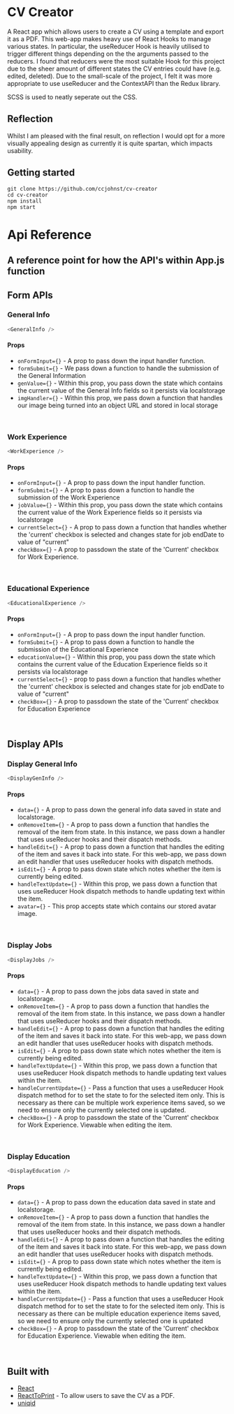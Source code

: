 # CV Creator

A React app which allows users to create a CV using a template and export it as a PDF. This web-app makes heavy use of React Hooks to manage various states. In particular, the useReducer Hook is heavily utilised to trigger different things depending on the the arguments passed to the reducers. I found that reducers were the most suitable Hook for this project due to the sheer amount of different states the CV entries could have (e.g. edited, deleted). Due to the small-scale of the project, I felt it was more appropriate to use useReducer and the ContextAPI than the Redux library.

SCSS is used to neatly seperate out the CSS.

## Reflection

Whilst I am pleased with the final result, on reflection I would opt for a more visually appealing design as currently it is quite spartan, which impacts usability.

## Getting started

```
git clone https://github.com/ccjohnst/cv-creator
cd cv-creator
npm install
npm start
```

# Api Reference

## A reference point for how the API's within App.js function

## Form APIs

### General Info

```js
<GeneralInfo />
```

#### Props

- `onFormInput={}` - A prop to pass down the input handler function.
- `formSubmit={}` - We pass down a function to handle the submission of the General Information
- `genValue={}` - Within this prop, you pass down the state which contains the current value of the General Info fields so it persists via localstorage
- `imgHandler={}` - Within this prop, we pass down a function that handles our image being turned into an object URL and stored in local storage

<br>

### Work Experience

```js
<WorkExperience />
```

#### Props

- `onFormInput={}` - A prop to pass down the input handler function.
- `formSubmit={}` - A prop to pass down a function to handle the submission of the Work Experience
- `jobValue={}` - Within this prop, you pass down the state which contains the current value of the Work Experience fields so it persists via localstorage
- `currentSelect={}` - A prop to pass down a function that handles whether the 'current' checkbox is selected and changes state for job endDate to value of "current"
- `checkBox={}` - A prop to passdown the state of the 'Current' checkbox for Work Experience.

<br>

### Educational Experience

```js
<EducationalExperience />
```

#### Props

- `onFormInput={}` - A prop to pass down the input handler function.
- `formSubmit={}` - A prop to pass down a function to handle the submission of the Educational Experience
- `educationValue={}` - Within this prop, you pass down the state which contains the current value of the Education Experience fields so it persists via localstorage
- `currentSelect={}` - prop to pass down a function that handles whether the 'current' checkbox is selected and changes state for job endDate to value of "current"
- `checkBox={}` - A prop to passdown the state of the 'Current' checkbox for Education Experience

<br>

## Display APIs

### Display General Info

```js
<DisplayGenInfo />
```

#### Props

- `data={}` - A prop to pass down the general info data saved in state and localstorage.
- `onRemoveItem={}` - A prop to pass down a function that handles the removal of the item from state. In this instance, we pass down a handler that uses useReducer hooks and their dispatch methods.
- `handleEdit={}` - A prop to pass down a function that handles the editing of the item and saves it back into state. For this web-app, we pass down an edit handler that uses useReducer hooks with dispatch methods.
- `isEdit={}` - A prop to pass down state which notes whether the item is currently being edited.
- `handleTextUpdate={}` - Within this prop, we pass down a function that uses useReducer Hook dispatch methods to handle updating text within the item.
- `avatar={}` - This prop accepts state which contains our stored avatar image.

<br>

### Display Jobs

```js
<DisplayJobs />
```

#### Props

- `data={}` - A prop to pass down the jobs data saved in state and localstorage.
- `onRemoveItem={}` - A prop to pass down a function that handles the removal of the item from state. In this instance, we pass down a handler that uses useReducer hooks and their dispatch methods.
- `handleEdit={}` - A prop to pass down a function that handles the editing of the item and saves it back into state. For this web-app, we pass down an edit handler that uses useReducer hooks with dispatch methods.
- `isEdit={}` - A prop to pass down state which notes whether the item is currently being edited.
- `handleTextUpdate={}` - Within this prop, we pass down a function that uses useReducer Hook dispatch methods to handle updating text values within the item.
- `handleCurrentUpdate={}` - Pass a function that uses a useReducer Hook dispatch method for to set the state to for the selected item only. This is necessary as there can be multiple work experience items saved, so we need to ensure only the currently selected one is updated.
- `checkBox={}` - A prop to passdown the state of the 'Current' checkbox for Work Experience. Viewable when editing the item.

<br>

### Display Education

```js
<DisplayEducation />
```

#### Props

- `data={}` - A prop to pass down the education data saved in state and localstorage.
- `onRemoveItem={}` - A prop to pass down a function that handles the removal of the item from state. In this instance, we pass down a handler that uses useReducer hooks and their dispatch methods.
- `handleEdit={}` - A prop to pass down a function that handles the editing of the item and saves it back into state. For this web-app, we pass down an edit handler that uses useReducer hooks with dispatch methods.
- `isEdit={}` - A prop to pass down state which notes whether the item is currently being edited.
- `handleTextUpdate={}` - Within this prop, we pass down a function that uses useReducer Hook dispatch methods to handle updating text values within the item.
- `handleCurrentUpdate={}` - Pass a function that uses a useReducer Hook dispatch method for to set the state to for the selected item only. This is necessary as there can be multiple education experience items saved, so we need to ensure only the currently selected one is updated
- `checkBox={}` - A prop to passdown the state of the 'Current' checkbox for Education Experience. Viewable when editing the item.

<br>

## Built with

- [React](https://reactjs.org/)
- [ReactToPrint](https://www.npmjs.com/package/react-to-print) - To allow users to save the CV as a PDF.
- [uniqid](https://www.npmjs.com/package/uniqid)

